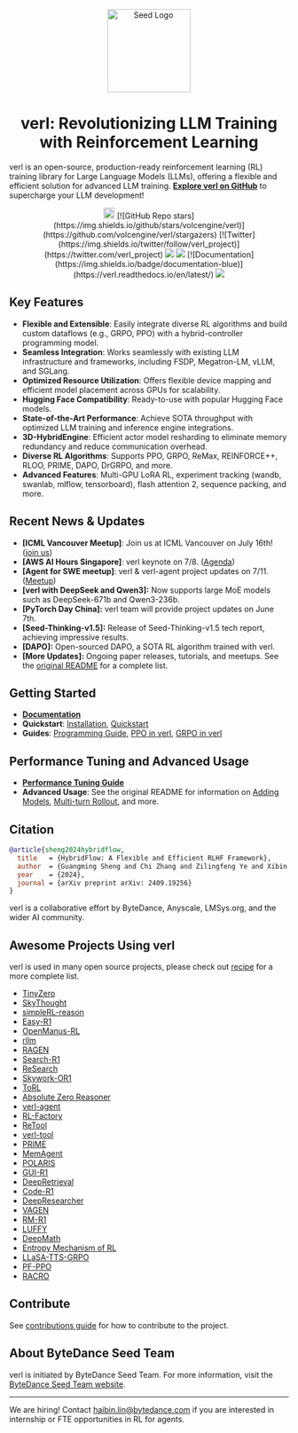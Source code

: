 <div align="center">
  <img src="https://github.com/user-attachments/assets/c42e675e-497c-4508-8bb9-093ad4d1f216" alt="Seed Logo" width="150">
</div>

<h1 align="center">verl: Revolutionizing LLM Training with Reinforcement Learning</h1>

verl is an open-source, production-ready reinforcement learning (RL) training library for Large Language Models (LLMs), offering a flexible and efficient solution for advanced LLM training.  **[Explore verl on GitHub](https://github.com/volcengine/verl)** to supercharge your LLM development!

<div align="center">
  <a href="https://deepwiki.com/volcengine/verl"><img src="https://devin.ai/assets/deepwiki-badge.png" alt="Ask DeepWiki.com" style="height:20px;"></a>
  [![GitHub Repo stars](https://img.shields.io/github/stars/volcengine/verl)](https://github.com/volcengine/verl/stargazers)
  [![Twitter](https://img.shields.io/twitter/follow/verl_project)](https://twitter.com/verl_project)
  <a href="https://join.slack.com/t/verlgroup/shared_invite/zt-2w5p9o4c3-yy0x2Q56s_VlGLsJ93A6vA"><img src="https://img.shields.io/badge/Slack-verl-blueviolet?logo=slack&amp"></a>
  <a href="https://arxiv.org/pdf/2409.19256"><img src="https://img.shields.io/static/v1?label=EuroSys&message=Paper&color=red"></a>
  [![Documentation](https://img.shields.io/badge/documentation-blue)](https://verl.readthedocs.io/en/latest/)
  <a href="https://raw.githubusercontent.com/eric-haibin-lin/verl-community/refs/heads/main/WeChat.JPG"><img src="https://img.shields.io/badge/微信-green?logo=wechat&amp"></a>
</div>

## Key Features

*   **Flexible and Extensible**: Easily integrate diverse RL algorithms and build custom dataflows (e.g., GRPO, PPO) with a hybrid-controller programming model.
*   **Seamless Integration**: Works seamlessly with existing LLM infrastructure and frameworks, including FSDP, Megatron-LM, vLLM, and SGLang.
*   **Optimized Resource Utilization**: Offers flexible device mapping and efficient model placement across GPUs for scalability.
*   **Hugging Face Compatibility**:  Ready-to-use with popular Hugging Face models.
*   **State-of-the-Art Performance**: Achieve SOTA throughput with optimized LLM training and inference engine integrations.
*   **3D-HybridEngine**:  Efficient actor model resharding to eliminate memory redundancy and reduce communication overhead.
*   **Diverse RL Algorithms**:  Supports PPO, GRPO, ReMax, REINFORCE++, RLOO, PRIME, DAPO, DrGRPO, and more.
*   **Advanced Features**: Multi-GPU LoRA RL, experiment tracking (wandb, swanlab, mlflow, tensorboard), flash attention 2, sequence packing, and more.

## Recent News & Updates

*   **[ICML Vancouver Meetup]**: Join us at ICML Vancouver on July 16th! ([join us](https://lu.ma/0ek2nyao))
*   **[AWS AI Hours Singapore]**: verl keynote on 7/8. ([Agenda](https://pages.awscloud.com/aws-ai-hours-sg.html#agenda))
*   **[Agent for SWE meetup]**: verl & verl-agent project updates on 7/11. ([Meetup](https://lu.ma/e498qhsi))
*   **[verl with DeepSeek and Qwen3]:** Now supports large MoE models such as DeepSeek-671b and Qwen3-236b.
*   **[PyTorch Day China]:** verl team will provide project updates on June 7th.
*   **[Seed-Thinking-v1.5]:** Release of Seed-Thinking-v1.5 tech report, achieving impressive results.
*   **[DAPO]:** Open-sourced DAPO, a SOTA RL algorithm trained with verl.
*   **[More Updates]:** Ongoing paper releases, tutorials, and meetups. See the [original README](https://github.com/volcengine/verl) for a complete list.

## Getting Started

*   **[Documentation](https://verl.readthedocs.io/en/latest/index.html)**
*   **Quickstart**: [Installation](https://verl.readthedocs.io/en/latest/start/install.html), [Quickstart](https://verl.readthedocs.io/en/latest/start/quickstart.html)
*   **Guides**: [Programming Guide](https://verl.readthedocs.io/en/latest/hybrid_flow.html), [PPO in verl](https://verl.readthedocs.io/en/latest/algo/ppo.html), [GRPO in verl](https://verl.readthedocs.io/en/latest/algo/grpo.html)

## Performance Tuning and Advanced Usage

*   **[Performance Tuning Guide](https://verl.readthedocs.io/en/latest/perf/perf_tuning.html)**
*   **Advanced Usage**:  See the original README for information on [Adding Models](https://verl.readthedocs.io/en/latest/advance/fsdp_extension.html), [Multi-turn Rollout](https://verl.readthedocs.io/en/latest/sglang_multiturn/multiturn.html), and more.

## Citation

```bibtex
@article{sheng2024hybridflow,
  title   = {HybridFlow: A Flexible and Efficient RLHF Framework},
  author  = {Guangming Sheng and Chi Zhang and Zilingfeng Ye and Xibin Wu and Wang Zhang and Ru Zhang and Yanghua Peng and Haibin Lin and Chuan Wu},
  year    = {2024},
  journal = {arXiv preprint arXiv: 2409.19256}
}
```

verl is a collaborative effort by ByteDance, Anyscale, LMSys.org, and the wider AI community.

## Awesome Projects Using verl

verl is used in many open source projects, please check out [recipe](recipe/README.md) for a more complete list.

*   [TinyZero](https://github.com/Jiayi-Pan/TinyZero)
*   [SkyThought](https://github.com/NovaSky-AI/SkyThought)
*   [simpleRL-reason](https://github.com/hkust-nlp/simpleRL-reason)
*   [Easy-R1](https://github.com/hiyouga/EasyR1)
*   [OpenManus-RL](https://github.com/OpenManus/OpenManus-RL)
*   [rllm](https://github.com/agentica-project/rllm)
*   [RAGEN](https://github.com/ZihanWang314/ragen)
*   [Search-R1](https://github.com/PeterGriffinJin/Search-R1)
*   [ReSearch](https://github.com/Agent-RL/ReSearch)
*   [Skywork-OR1](https://github.com/SkyworkAI/Skywork-OR1)
*   [ToRL](https://github.com/GAIR-NLP/ToRL)
*   [Absolute Zero Reasoner](https://github.com/LeapLabTHU/Absolute-Zero-Reasoner)
*   [verl-agent](https://github.com/langfengQ/verl-agent)
*   [RL-Factory](https://github.com/Simple-Efficient/RL-Factory)
*   [ReTool](https://retool-rl.github.io/)
*   [verl-tool](https://github.com/TIGER-AI-Lab/verl-tool)
*   [PRIME](https://github.com/PRIME-RL/PRIME)
*   [MemAgent](https://github.com/BytedTsinghua-SIA/MemAgent)
*   [POLARIS](https://github.com/ChenxinAn-fdu/POLARIS)
*   [GUI-R1](https://github.com/ritzz-ai/GUI-R1)
*   [DeepRetrieval](https://github.com/pat-jj/DeepRetrieval)
*   [Code-R1](https://github.com/ganler/code-r1)
*   [DeepResearcher](https://github.com/GAIR-NLP/DeepResearcher)
*   [VAGEN](https://github.com/RAGEN-AI/VAGEN)
*   [RM-R1](https://arxiv.org/abs/2505.02387)
*   [LUFFY](https://arxiv.org/pdf/2504.14945)
*   [DeepMath](https://github.com/zwhe99/DeepMath)
*   [Entropy Mechanism of RL](https://github.com/PRIME-RL/Entropy-Mechanism-of-RL)
*   [LLaSA-TTS-GRPO](https://github.com/channel-io/ch-tts-llasa-rl-grpo)
*   [PF-PPO](https://arxiv.org/abs/2409.06957)
*   [RACRO](https://github.com/gyhdog99/RACRO2)

## Contribute

See [contributions guide](CONTRIBUTING.md) for how to contribute to the project.

## About ByteDance Seed Team

verl is initiated by ByteDance Seed Team. For more information, visit the [ByteDance Seed Team website](https://team.doubao.com/).

---

We are hiring! Contact [haibin.lin@bytedance.com](mailto:haibin.lin@bytedance.com) if you are interested in internship or FTE opportunities in RL for agents.
